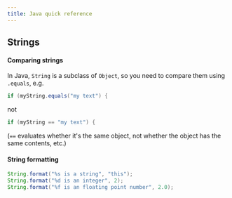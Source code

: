 ```yaml
---
title: Java quick reference
---
```


## Strings

#### Comparing strings

In Java, `String` is a subclass of `Object`, so you need to compare them using `.equals`, e.g.

```java
if (myString.equals("my text") {
```

not

```java
if (myString == "my text") {
```

(`==` evaluates whether it's the same object, not whether the object has the same contents, etc.)

#### String formatting

```java
String.format("%s is a string", "this");
String.format("%d is an integer", 2);
String.format("%f is an floating point number", 2.0);
```
